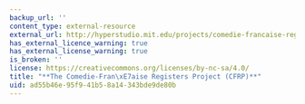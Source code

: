 ```yaml
---
backup_url: ''
content_type: external-resource
external_url: http://hyperstudio.mit.edu/projects/comedie-francaise-registers-project/
has_external_licence_warning: true
has_external_license_warning: true
is_broken: ''
license: https://creativecommons.org/licenses/by-nc-sa/4.0/
title: "**The Comedie-Fran\xE7aise Registers Project (CFRP)**"
uid: ad55b46e-95f9-41b5-8a14-343bde9de80b
---
```

